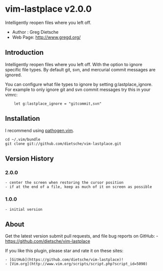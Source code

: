 # vim-lastplace v2.0.0
Intelligently reopen files where you left off.

- Author  :  Greg Dietsche
- Web Page: http://www.gregd.org/

## Introduction

Intelligently reopen files where you left off. With the option to
ignore specific file types. By default git, svn, and mercurial
commit messages are ignored.

You can configure what file types to ignore by setting g:lastplace_ignore.
For example to only ignore git and svn commit messages try this in your vimrc:

        let g:lastplace_ignore = "gitcommit,svn"

## Installation
I recommend using [pathogen.vim](https://github.com/tpope/vim-pathogen).

    cd ~/.vim/bundle
    git clone git://github.com/dietsche/vim-lastplace.git

## Version History

### 2.0.0

    - center the screen when restoring the cursor position
    - if at the end of a file, keep as much of it on screen as possible


### 1.0.0

    - initial version

## About

Get the latest version submit pull requests, and file bug reports on GitHub:
        - https://github.com/dietsche/vim-lastplace

If you like this plugin, please star and rate it on these sites:

    - [GitHub](https://github.com/dietsche/vim-lastplace)!
    - [Vim.org](http://www.vim.org/scripts/script.php?script_id=5090)

